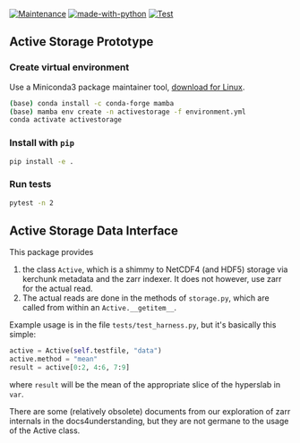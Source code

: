 [![Maintenance](https://img.shields.io/badge/Maintained%3F-yes-green.svg)](https://GitHub.com/Naereen/StrapDown.js/graphs/commit-activity)
[![made-with-python](https://img.shields.io/badge/Made%20with-Python-1f425f.svg)](https://www.python.org/)
[![Test](https://github.com/valeriupredoi/PyActiveStorage/actions/workflows/run-tests.yml/badge.svg)](https://github.com/valeriupredoi/PyActiveStorage/actions/workflows/run-tests.yml)

## Active Storage Prototype

### Create virtual environment

Use a Miniconda3 package maintainer tool, [download for Linux](https://docs.conda.io/en/latest/miniconda.html#linux-installers).

```bash
(base) conda install -c conda-forge mamba
(base) mamba env create -n activestorage -f environment.yml
conda activate activestorage
```

### Install with `pip`

```bash
pip install -e .
```

### Run tests

```bash
pytest -n 2
```

## Active Storage Data Interface

This package provides 

1. the class `Active`, which is a shimmy to NetCDF4 (and HDF5) storage via kerchunk metadata and the zarr indexer. It does not however, use zarr for the actual read.
2. The actual reads are done in the methods of `storage.py`, which are called from within an `Active.__getitem__`.

Example usage is in the file `tests/test_harness.py`, but it's basically this simple:

```python
active = Active(self.testfile, "data")
active.method = "mean"
result = active[0:2, 4:6, 7:9]
```

where `result` will be the mean of the appropriate slice of the hyperslab in `var`.

There are some (relatively obsolete) documents from our exploration of zarr internals in the docs4understanding, but they are not germane to the usage of the Active class.
